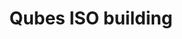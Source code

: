 ---
lang: en
layout: doc
permalink: /doc/qubes-iso-building/
redirect_from:
- /doc/qubes-r3-building/
- /en/doc/qubes-r3-building/
- /en/doc/qubes-iso-building/
- /doc/QubesR3Building/
- /wiki/QubesR3Building/
redirect_to: https://doc.qubes-os.org/en/latest/developer/building/qubes-iso-building.html
ref: 63
title: Qubes ISO building
---
